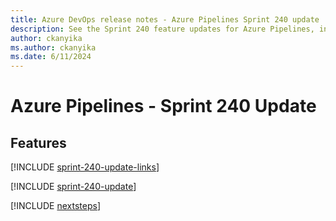 ```yaml
---
title: Azure DevOps release notes - Azure Pipelines Sprint 240 update
description: See the Sprint 240 feature updates for Azure Pipelines, including next steps.
author: ckanyika
ms.author: ckanyika
ms.date: 6/11/2024
---
```


# Azure Pipelines - Sprint 240 Update

## Features

[!INCLUDE [sprint-240-update-links](../includes/pipelines/sprint-240-update-links.md)]

[!INCLUDE [sprint-240-update](../includes/pipelines/sprint-240-update.md)]

[!INCLUDE [nextsteps](../includes/nextsteps.md)]